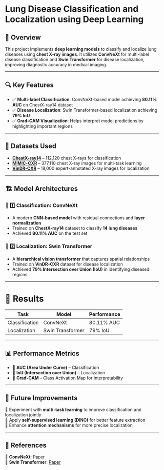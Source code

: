 # Lung Disease Classification and Localization using Deep Learning  

## 📌 Overview  
This project implements **deep learning models** to classify and localize lung diseases using **chest X-ray images**. It utilizes **ConvNeXt** for multi-label disease classification and **Swin Transformer** for disease localization, improving diagnostic accuracy in medical imaging.  

---

## 🔍 Key Features  
- ✅ **Multi-label Classification**: ConvNeXt-based model achieving **80.11% AUC** on ChestX-ray14 dataset  
- ✅ **Disease Localization**: Swin Transformer-based localization achieving **79% IoU**  
- ✅ **Grad-CAM Visualization**: Helps interpret model predictions by highlighting important regions  

---

## 📂 Datasets Used  
- **[ChestX-ray14](https://nihcc.app.box.com/v/ChestXray-NIHCC)** – 112,120 chest X-rays for classification  
- **[MIMIC-CXR](https://physionet.org/content/mimic-cxr/2.0.0/)** – 377,110 chest X-ray images for multi-task learning  
- **[VinDR-CXR](https://vindr.ai/datasets/vindr-cxr)** – 18,000 expert-annotated X-ray images for localization  

---

## 🏗 Model Architectures  

### 🏥 **1️⃣ Classification: ConvNeXt**  
- A modern **CNN-based model** with residual connections and **layer normalization**  
- Trained on **ChestX-ray14** dataset to classify **14 lung diseases**  
- Achieved **80.11% AUC** on the test set  

### 🏥 **2️⃣ Localization: Swin Transformer**  
- A **hierarchical vision transformer** that captures spatial relationships  
- Trained on **VinDR-CXR** dataset for disease localization  
- Achieved **79% Intersection over Union (IoU)** in identifying diseased regions  

---

# 🚀 Results  

| Task           | Model            | Performance  |
|---------------|-----------------|-------------|
| Classification | ConvNeXt         | 80.11% AUC  |
| Localization  | Swin Transformer | 79% IoU     |

---

## 📊 Performance Metrics  
- 📌 **AUC (Area Under Curve)** – Classification  
- 📌 **IoU (Intersection over Union)** – Localization  
- 📌 **Grad-CAM** – Class Activation Map for interpretability  

---

## 📝 Future Improvements  
🔹 Experiment with **multi-task learning** to improve classification and localization jointly  
🔹 Apply **self-supervised learning (DINO)** for better feature extraction  
🔹 Enhance **attention mechanisms** for more precise localization  

---

## 📜 References  
📌 **ConvNeXt**: [Paper](https://arxiv.org/abs/2201.03545)  
📌 **Swin Transformer**: [Paper](https://arxiv.org/abs/2103.14030)  

